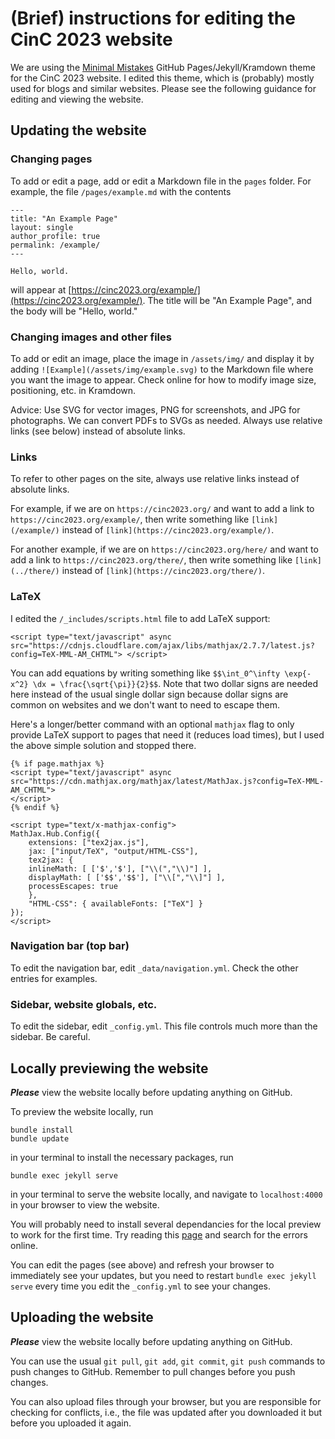 # (Brief) instructions for editing the CinC 2023 website

We are using the [Minimal Mistakes](https://mmistakes.github.io/minimal-mistakes/) GitHub Pages/Jekyll/Kramdown theme for the CinC 2023 website. I edited this theme, which is (probably) mostly used for blogs and similar websites. Please see the following guidance for editing and viewing the website.

## Updating the website

### Changing pages

To add or edit a page, add or edit a Markdown file in the `pages` folder. For example, the file `/pages/example.md` with the contents

    ---
    title: "An Example Page"
    layout: single
    author_profile: true
    permalink: /example/
    ---

    Hello, world.

will appear at [https://cinc2023.org/example/](https://cinc2023.org/example/). The title will be "An Example Page", and the body will be "Hello, world."

### Changing images and other files

To add or edit an image, place the image in `/assets/img/` and display it by adding `![Example](/assets/img/example.svg)` to the Markdown file where you want the image to appear. Check online for how to modify image size, positioning, etc. in Kramdown.

Advice: Use SVG for vector images, PNG for screenshots, and JPG for photographs. We can convert PDFs to SVGs as needed. Always use relative links (see below) instead of absolute links.

### Links

To refer to other pages on the site, always use relative links instead of absolute links.

For example, if we are on `https://cinc2023.org/` and want to add a link to `https://cinc2023.org/example/`, then write something like `[link](/example/)` instead of `[link](https://cinc2023.org/example/)`.

For another example, if we are on `https://cinc2023.org/here/` and want to add a link to `https://cinc2023.org/there/`, then write something like `[link](../there/)` instead of `[link](https://cinc2023.org/there/)`.

### LaTeX

I edited the `/_includes/scripts.html` file to add LaTeX support:

    <script type="text/javascript" async src="https://cdnjs.cloudflare.com/ajax/libs/mathjax/2.7.7/latest.js?config=TeX-MML-AM_CHTML"> </script>

You can add equations by writing something like `$$\int_0^\infty \exp{-x^2} \dx = \frac{\sqrt{\pi}}{2}$$`. Note that two dollar signs are needed here instead of the usual single dollar sign because dollar signs are common on websites and we don't want to need to escape them.

Here's a longer/better command with an optional `mathjax` flag to only provide LaTeX support to pages that need it (reduces load times), but I used the above simple solution and stopped there.

    {% if page.mathjax %}
    <script type="text/javascript" async
    src="https://cdn.mathjax.org/mathjax/latest/MathJax.js?config=TeX-MML-AM_CHTML">
    </script>
    {% endif %}

    <script type="text/x-mathjax-config">
    MathJax.Hub.Config({
        extensions: ["tex2jax.js"],
        jax: ["input/TeX", "output/HTML-CSS"],
        tex2jax: {
        inlineMath: [ ['$','$'], ["\\(","\\)"] ],
        displayMath: [ ['$$','$$'], ["\\[","\\]"] ],
        processEscapes: true
        },
        "HTML-CSS": { availableFonts: ["TeX"] }
    });
    </script> 

### Navigation bar (top bar)

To edit the navigation bar, edit `_data/navigation.yml`. Check the other entries for examples.

### Sidebar, website globals, etc.

To edit the sidebar, edit `_config.yml`. This file controls much more than the sidebar. Be careful.

## Locally previewing the website

_**Please**_ view the website locally before updating anything on GitHub.

To preview the website locally, run

    bundle install
    bundle update

in your terminal to install the necessary packages, run

    bundle exec jekyll serve

in your terminal to serve the website locally, and navigate to `localhost:4000` in your browser to view the website.

You will probably need to install several dependancies for the local preview to work for the first time. Try reading this [page](https://docs.github.com/en/pages/setting-up-a-github-pages-site-with-jekyll/testing-your-github-pages-site-locally-with-jekyll) and search for the errors online.

You can edit the pages (see above) and refresh your browser to immediately see your updates, but you need to restart `bundle exec jekyll serve` every time you edit the `_config.yml` to see your changes.

## Uploading the website

_**Please**_ view the website locally before updating anything on GitHub.

You can use the usual `git pull`, `git add`, `git commit`, `git push` commands to push changes to GitHub. Remember to pull changes before you push changes.

You can also upload files through your browser, but you are responsible for checking for conflicts, i.e., the file was updated after you downloaded it but before you uploaded it again.
